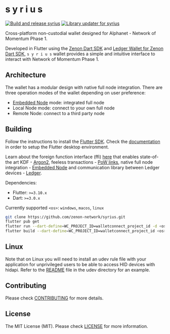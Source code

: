 # s y r i u s

[![Build and release syrius](https://github.com/zenon-network/syrius/actions/workflows/syrius_builder.yml/badge.svg?branch=develop)](https://github.com/zenon-network/syrius/actions/workflows/syrius_builder.yml) [![Library updater for syrius](https://github.com/zenon-network/syrius/actions/workflows/syrius_lib_updater.yml/badge.svg?branch=develop)](https://github.com/zenon-network/syrius/actions/workflows/syrius_lib_updater.yml)

Cross-platform non-custodial wallet designed for Alphanet - Network of Momentum Phase 1.

Developed in Flutter using the [Zenon Dart SDK](https://github.com/zenon-network/znn_sdk_dart) and [Ledger Wallet for Zenon Dart SDK](https://github.com/hypercore-one/znn_ledger_dart), `s y r i u s` wallet provides a simple and intuitive interface to interact with Network of Momentum Phase 1.

## Architecture

The wallet has a modular design with native full node integration. There are three operation modes of the wallet depending on user preference:

- [Embedded Node](https://github.com/zenon-network/go-zenon) mode: integrated full node
- Local Node mode: connect to your own full node
- Remote Node: connect to a third party node

## Building

Follow the instructions to install the [Flutter SDK](https://docs.flutter.dev/get-started/install). Check the [documentation](https://docs.flutter.dev/desktop) in order to setup the Flutter desktop environment.

Learn about the foreign function interface (ffi) [here](https://docs.flutter.dev/development/platform-integration/c-interop) that enables state-of-the art KDF - [Argon2](https://github.com/zenon-network/argon2_ffi), feeless transactions - [PoW links](https://github.com/zenon-network/znn-pow-links-cpp), native full node integration - [Embedded Node](https://github.com/zenon-network/go-zenon) and communication library between Ledger devices - [Ledger](https://github.com/zenon-network/ledger_ffi_rs).

Dependencies:

- Flutter: `>=3.10.x`
- Dart: `>=3.0.x`

Currently supported `<os>`: `windows`, `macos`, `linux`

```bash
git clone https://github.com/zenon-network/syrius.git
flutter pub get
flutter run --dart-define=WC_PROJECT_ID=walletconnect_project_id -d <os>
flutter build --dart-define=WC_PROJECT_ID=walletconnect_project_id <os>
```

## Linux

Note that on Linux you will need to install an udev rule file with your application for unprivileged users to be able to access HID devices with hidapi. 
Refer to the [README](udev/) file in the udev directory for an example.

## Contributing

Please check [CONTRIBUTING](./CONTRIBUTING.md) for more details.

## License

The MIT License (MIT). Please check [LICENSE](./LICENSE) for more information.
